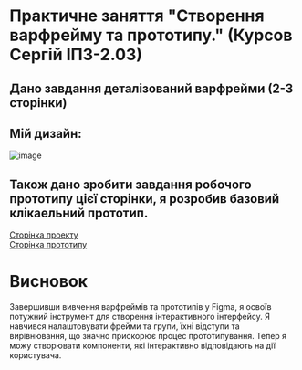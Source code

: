 # Практичне заняття "Створення варфрейму та прототипу." (Курсов Сергій ІПЗ-2.03)
## Дано завдання деталізований варфрейми (2-3 сторінки)
## Мій дизайн:
![image](https://github.com/user-attachments/assets/207f5c74-ae7b-46f6-847a-395dad273e8f)
<br>
## Також дано зробити завдання робочого прототипу цієї сторінки, я розробив базовий клікаельний прототип.
<a href="https://www.figma.com/design/c2uIToMRRjsEbRHvSBJ1oo/Untitled?node-id=0-1&t=ZDbTsmBl8dpXDrOY-1">Сторінка проекту</a>
<br>
<a href="https://www.figma.com/proto/c2uIToMRRjsEbRHvSBJ1oo/Untitled?node-id=14-4&p=f&t=ZDbTsmBl8dpXDrOY-0&scaling=scale-down&content-scaling=fixed&page-id=0%3A1&starting-point-node-id=14%3A4">Сторінка прототипу</a>
# Висновок
Завершивши вивчення варфреймів та прототипів у Figma, я освоїв потужний інструмент для створення інтерактивного інтерфейсу. Я навчився налаштовувати фрейми та групи, їхні відступи та вирівнювання, що значно прискорює процес прототипування. Тепер я можу створювати компоненти, які інтерактивно відповідають на дії користувача.
